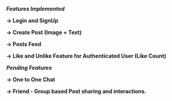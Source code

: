 ***Features Implemented***


**-> Login and SignUp**

**-> Create Post (Image + Text)**

**-> Posts Feed**

**-> Like and Unlike Feature for Authenticated User (Like Count)**



***Pending Features***


**-> One to One Chat**

**-> Friend - Group based Post sharing and interactions.**
